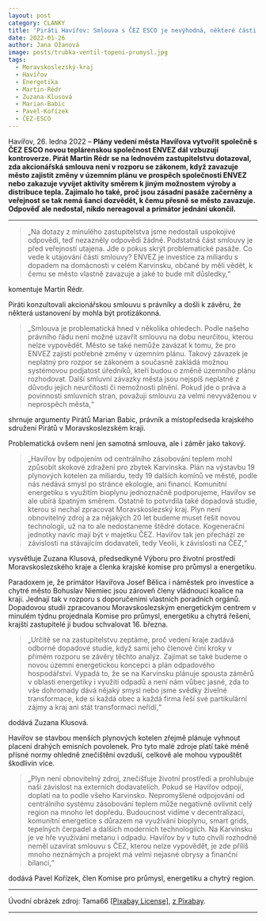```yaml
---
layout: post
category: CLANKY
title: 'Piráti Havířov: Smlouva s ČEZ ESCO je nevýhodná, některé části protiprávní, utajování podivné'
date: 2022-01-26
author: Jana Ožanová
image: posts/trubka-ventil-topeni-prumysl.jpg
tags:
  - Moravskoslezský-kraj
  - Havířov
  - Energetika
  - Martin-Rédr
  - Zuzana-Klusová
  - Marian-Babic
  - Pavel-Kořízek
  - ČEZ-ESCO
---
```


Havířov, 26. ledna 2022 – **Plány vedení města Havířova vytvořit společně s ČEZ ESCO novou teplárenskou společnost ENVEZ dál vzbuzují kontroverze. Pirát Martin Rédr se na lednovém zastupitelstvu dotazoval, zda akcionářská smlouva není v rozporu se zákonem, když zavazuje město zajistit změny v územním plánu ve prospěch společnosti ENVEZ nebo zakazuje vyvíjet aktivity směrem k jiným možnostem výroby a distribuce tepla. Zajímalo ho také, proč jsou zásadní pasáže začerněny a veřejnost se tak nemá šanci dozvědět, k čemu přesně se město zavazuje. Odpověď ale nedostal, nikdo nereagoval a primátor jednání ukončil.**

<hr />

> „Na dotazy z minulého zastupitelstva jsme nedostali uspokojivé odpovědi, teď nezazněly odpovědi žádné. Podstatná část smlouvy je před veřejností utajena. Jde o pokus skrýt problematické pasáže. Co vede k utajování části smlouvy? ENVEZ je investice za miliardu s dopadem na domácnosti v celém Karvinsku, občané by měli vědět, k čemu se město vlastně zavazuje a jaké to bude mít důsledky,“

komentuje Martin Rédr.

Piráti konzultovali akcionářskou smlouvu s právníky a došli k závěru, že některá ustanovení by mohla být protizákonná.

> „Smlouva je problematická hned v několika ohledech. Podle našeho právního řádu není možné uzavřít smlouvu na dobu neurčitou, kterou nelze vypovědět. Město se také nemůže zavázat k tomu, že pro ENVEZ zajistí potřebné změny v územním plánu. Takový závazek je neplatný pro rozpor se zákonem a současně zakládá možnou systémovou podjatost úředníků, kteří budou o změně územního plánu rozhodovat. Další smluvní závazky města jsou nejspíš neplatné z důvodu jejich neurčitosti či nemožnosti plnění. Pokud jde o práva a povinnosti smluvních stran, považuji smlouvu za velmi nevyváženou v neprospěch města,“

shrnuje argumenty Pirátů Marian Babic, právník a místopředseda krajského sdružení Pirátů v Moravskoslezském kraji.

Problematická ovšem není jen samotná smlouva, ale i záměr jako takový.

> „Havířov by odpojením od centrálního zásobování teplem mohl způsobit skokové zdražení pro zbytek Karvinska. Plán na výstavbu 19 plynových kotelen za miliardu, tedy 19 dalších komínů ve městě, podle nás nedává smysl po stránce ekologie, ani financí. Komunitní energetiku s využitím bioplynu jednoznačně podporujeme, Havířov se ale ubírá špatným směrem. Ostatně to potvrdila také dopadová studie, kterou si nechal zpracovat Moravskoslezský kraj. Plyn není obnovitelný zdroj a za nějakých 20 let budeme muset řešit novou technologii, už na to ale nedostaneme štědré dotace. Kogenerační jednotky navíc mají být v majetku ČEZ. Havířov tak jen přechází ze závislosti na stávajícím dodavateli, tedy Veolii, k závislosti na ČEZ,“

vysvětluje Zuzana Klusová, předsedkyně Výboru pro životní prostředí Moravskoslezského kraje a členka krajské komise pro průmysl a energetiku.

Paradoxem je, že primátor Havířova Josef Bělica i náměstek pro investice a chytré město Bohuslav Niemiec jsou zároveň členy vládnoucí koalice na kraji. Jednají tak v rozporu s doporučeními vlastních poradních orgánů. Dopadovou studii zpracovanou Moravskoslezským energetickým centrem v minulém týdnu projednala Komise pro průmysl, energetiku a chytrá řešení, krajští zastupitelé ji budou schvalovat 16. března.

> „Určitě se na zastupitelstvu zeptáme, proč vedení kraje zadává odborné dopadové studie, když sami jeho členové činí kroky v přímém rozporu se závěry těchto analýz. Zajímat se také budeme o novou územní energetickou koncepci a plán odpadového hospodářství. Vypadá to, že se na Karvinsku plánuje spousta záměrů v oblasti energetiky i využití odpadů a není nám vůbec jasné, zda to vše dohromady dává nějaký smysl nebo jsme svědky živelné transformace, kde si každá obec a každá firma řeší své partikulární zájmy a kraj ani stát transformaci neřídí,“

dodává Zuzana Klusová.

Havířov se stavbou menších plynových kotelen zřejmě plánuje vyhnout placení drahých emisních povolenek. Pro tyto malé zdroje platí také méně přísné normy ohledně znečištění ovzduší, celkově ale mohou vypouštět škodlivin více.

> „Plyn není obnovitelný zdroj, znečišťuje životní prostředí a prohlubuje naši závislost na externích dodavatelích. Pokud se Havířov odpojí, doplatí na to podle všeho Karvinsko. Nepromyšlené odpojování od centrálního systému zásobování teplem může negativně ovlivnit celý region na mnoho let dopředu. Budoucnost vidíme v decentralizaci, komunitní energetice s důrazem na využívání bioplynu, smart grids, tepelných čerpadel a dalších moderních technologiích. Na Karvinsku je ve hře využívání metanu i odpadu. Havířov by v tuto chvíli rozhodně neměl uzavírat smlouvu s ČEZ, kterou nelze vypovědět, je zde příliš mnoho neznámých a projekt má velmi nejasné obrysy a finanční bilanci,“

dodává Pavel Kořízek, člen Komise pro průmysl, energetiku a chytrý region.

---

Úvodní obrázek zdroj: Tama66 \[[Pixabay   License](https://pixabay.com/cs/service/license/)\],
[z Pixabay](https://pixabay.com/cs/photos/trubka-ventil-topen%c3%ad-pr%c5%afmysl-5146458/).

- - -
